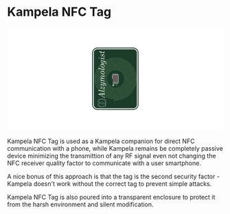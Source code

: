 # Kampela NFC Tag

![Kampela NFC Tag](Tag.kicad_G_pcb.png)

Kampela NFC Tag is used as a Kampela companion for direct NFC communication with a phone, while Kampela remains be completely passive device minimizing the transmittion of any RF signal even not changing the NFC receiver quality factor to communicate with a user smartphone.

A nice bonus of this approach is that the tag is the second security factor - Kampela doesn't work without the correct tag to prevent simple attacks.

Kampela NFC Tag is also poured into a transparent enclosure to protect it from the harsh environment and silent modification. 